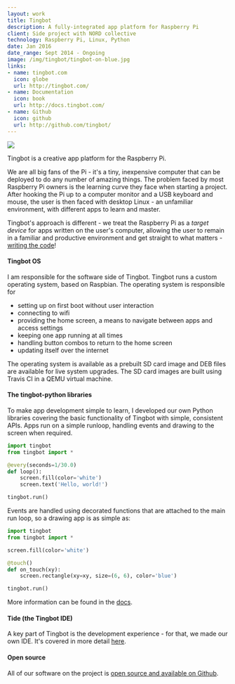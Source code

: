 ```yaml
---
layout: work
title: Tingbot
description: A fully-integrated app platform for Raspberry Pi
client: Side project with NORD collective
technology: Raspberry Pi, Linux, Python
date: Jan 2016
date_range: Sept 2014 - Ongoing
image: /img/tingbot/tingbot-on-blue.jpg
links:
- name: tingbot.com
  icon: globe
  url: http://tingbot.com/
- name: Documentation
  icon: book
  url: http://docs.tingbot.com/
- name: Github
  icon: github
  url: http://github.com/tingbot/
---
```


![]({{page.image}})

Tingbot is a creative app platform for the Raspberry Pi.

We are all big fans of the Pi - it's a tiny, inexpensive computer that can be deployed to do any number of amazing things. The problem faced by most Raspberry Pi owners is the learning curve they face when starting a project. After hooking the Pi up to a computer monitor and a USB keyboard and mouse, the user is then faced with desktop Linux - an unfamiliar environment, with different apps to learn and master.

Tingbot's approach is different - we treat the Raspberry Pi as a _target device_ for apps written on the user's computer, allowing the user to remain in a familiar and productive environment and get straight to what matters - [writing the code](/work/tide)!

<div class='gfyitem' data-id='DamagedSecretAmericanindianhorse'></div>

#### Tingbot OS

I am responsible for the software side of Tingbot. Tingbot runs a custom operating system, based on Raspbian. The operating system is responsible for

- setting up on first boot without user interaction
- connecting to wifi
- providing the home screen, a means to navigate between apps and access settings
- keeping one app running at all times
- handling button combos to return to the home screen
- updating itself over the internet

The operating system is available as a prebuilt SD card image and DEB files are available for live system upgrades. The SD card images are built using Travis CI in a QEMU virtual machine.

#### The tingbot-python libraries

To make app development simple to learn, I developed our own Python libraries covering the basic functionality of Tingbot with simple, consistent APIs. Apps run on a simple runloop, handling events and drawing to the screen when required.

```python
import tingbot
from tingbot import *

@every(seconds=1/30.0)
def loop():
    screen.fill(color='white')
    screen.text('Hello, world!')

tingbot.run()
```

Events are handled using decorated functions that are attached to the main run loop, so a drawing app is as simple as:

```python
import tingbot
from tingbot import *

screen.fill(color='white')

@touch()
def on_touch(xy):
    screen.rectangle(xy=xy, size=(6, 6), color='blue')

tingbot.run()
```

More information can be found in the [docs](http://docs.tingbot.com/).

#### Tide (the Tingbot IDE)

A key part of Tingbot is the development experience - for that, we made our own IDE. It's covered in more detail [here](/work/tide).

#### Open source

All of our software on the project is [open source and available on Github](http://github.com/tingbot).
